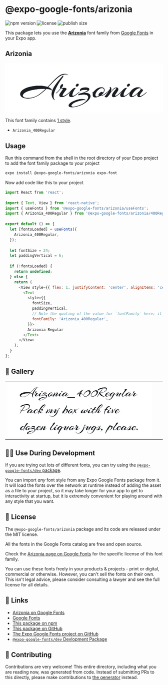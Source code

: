 # @expo-google-fonts/arizonia

![npm version](https://flat.badgen.net/npm/v/@expo-google-fonts/arizonia)
![license](https://flat.badgen.net/github/license/expo/google-fonts)
![publish size](https://flat.badgen.net/packagephobia/install/@expo-google-fonts/arizonia)

This package lets you use the [**Arizonia**](https://fonts.google.com/specimen/Arizonia) font family from [Google Fonts](https://fonts.google.com/) in your Expo app.

## Arizonia

![Arizonia](./font-family.png)

This font family contains [1 style](#-gallery).

- `Arizonia_400Regular`

## Usage

Run this command from the shell in the root directory of your Expo project to add the font family package to your project
```sh
expo install @expo-google-fonts/arizonia expo-font
```

Now add code like this to your project
```js
import React from 'react';

import { Text, View } from 'react-native';
import { useFonts } from '@expo-google-fonts/arizonia/useFonts';
import { Arizonia_400Regular } from '@expo-google-fonts/arizonia/400Regular';

export default () => {
  let [fontsLoaded] = useFonts({
    Arizonia_400Regular,
  });

  let fontSize = 24;
  let paddingVertical = 6;

  if (!fontsLoaded) {
    return undefined;
  } else {
    return (
      <View style={{ flex: 1, justifyContent: 'center', alignItems: 'center' }}>
        <Text
          style={{
            fontSize,
            paddingVertical,
            // Note the quoting of the value for `fontFamily` here; it expects a string!
            fontFamily: 'Arizonia_400Regular',
          }}>
          Arizonia Regular
        </Text>
      </View>
    );
  }
};

```

## 🔡 Gallery


||||
|-|-|-|
|![Arizonia_400Regular](.//400Regular/Arizonia_400Regular.ttf.png)||||


## 👩‍💻 Use During Development

If you are trying out lots of different fonts, you can try using the [`@expo-google-fonts/dev` package](https://github.com/expo/google-fonts/tree/master/font-packages/dev#readme).

You can import *any* font style from any Expo Google Fonts package from it. It will load the fonts
over the network at runtime instead of adding the asset as a file to your project, so it may take longer
for your app to get to interactivity at startup, but it is extremely convenient
for playing around with any style that you want.

## 📖 License

The `@expo-google-fonts/arizonia` package and its code are released under the MIT license.

All the fonts in the Google Fonts catalog are free and open source.

Check the [Arizonia page on Google Fonts](https://fonts.google.com/specimen/Arizonia) for the specific license of this font family.

You can use these fonts freely in your products & projects - print or digital, commercial or otherwise. However, you can't sell the fonts on their own. This isn't legal advice, please consider consulting a lawyer and see the full license for all details.

## 🔗 Links

- [Arizonia on Google Fonts](https://fonts.google.com/specimen/Arizonia)
- [Google Fonts](https://fonts.google.com/)
- [This package on npm](https://www.npmjs.com/package/@expo-google-fonts/arizonia)
- [This package on GitHub](https://github.com/expo/google-fonts/tree/master/font-packages/arizonia)
- [The Expo Google Fonts project on GitHub](https://github.com/expo/google-fonts)
- [`@expo-google-fonts/dev` Devlopment Package](https://github.com/expo/google-fonts/tree/master/font-packages/dev)

## 🤝 Contributing

Contributions are very welcome! This entire directory, including what you are reading now, was generated from code. Instead of submitting PRs to this directly, please make contributions to [the generator](https://github.com/expo/google-fonts/tree/master/packages/generator) instead.
